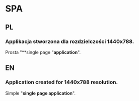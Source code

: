 # SPA

## PL
### Applikacja stworzona dla rozdzielczości 1440x788.  
Prosta "**single page "**application**".


## EN
### Application created for 1440x788 resolution.  
Simple "**single page application**".
